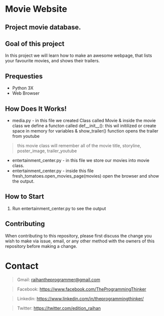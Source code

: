 # Movie Website
## Project movie database.

## Goal of this project
In this project we will learn how to make an awesome webpage, that lists your favourite movies, and shows their trailers.

## Prequesties
- Python 3X
- Web Browser

## How Does It Works!
* media.py - in this file we created Class called Movie & inside the movie class we define a functon called def__init__(): this wil initilized or create space in memory for variables & show_trailer() function opens the trailer from youtube
> this movie class will remember all of the movie title, storyline, poster_image, trailer_youtube
* entertainment_center.py - in this file we store our movies into movie class.
* entertainment_center.py - inside this file fresh_tomatoes.open_movies_page(movies) open the browser and show the output.

## How to Start
1. Run entertainment_center.py to see the output

## Contributing
When contributing to this repository, please first discuss the change you wish to make via issue, email, or any other method with the owners of this repository before making a change.

# Contact
> Gmail: raihantheprogrammer@gmail.com

> Facebook: https://www.facebook.com/TheProgrammingThinker

> Linkedin: https://www.linkedin.com/in/theprogrammingthinker/

> Twitter: https://twitter.com/edition_raihan
